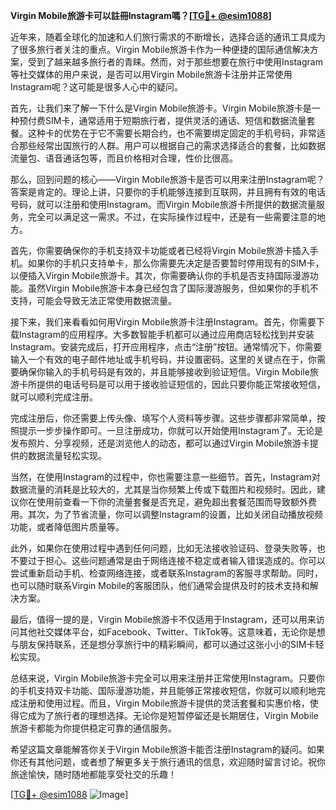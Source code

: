 **Virgin Mobile旅游卡可以註冊Instagram嗎？[[TG💪+ @esim1088](https://t.me/s/esim1088)]**

近年来，随着全球化的加速和人们旅行需求的不断增长，选择合适的通讯工具成为了很多旅行者关注的重点。Virgin Mobile旅游卡作为一种便捷的国际通信解决方案，受到了越来越多旅行者的青睐。然而，对于那些想要在旅行中使用Instagram等社交媒体的用户来说，是否可以用Virgin Mobile旅游卡注册并正常使用Instagram呢？这可能是很多人心中的疑问。

首先，让我们来了解一下什么是Virgin Mobile旅游卡。Virgin Mobile旅游卡是一种预付费SIM卡，通常适用于短期旅行者，提供灵活的通话、短信和数据流量套餐。这种卡的优势在于它不需要长期合约，也不需要绑定固定的手机号码，非常适合那些经常出国旅行的人群。用户可以根据自己的需求选择适合的套餐，比如数据流量包、语音通话包等，而且价格相对合理，性价比很高。

那么，回到问题的核心——Virgin Mobile旅游卡是否可以用来注册Instagram呢？答案是肯定的。理论上讲，只要你的手机能够连接到互联网，并且拥有有效的电话号码，就可以注册和使用Instagram。而Virgin Mobile旅游卡所提供的数据流量服务，完全可以满足这一需求。不过，在实际操作过程中，还是有一些需要注意的地方。

首先，你需要确保你的手机支持双卡功能或者已经将Virgin Mobile旅游卡插入手机。如果你的手机只支持单卡，那么你需要先决定是否要暂时停用现有的SIM卡，以便插入Virgin Mobile旅游卡。其次，你需要确认你的手机是否支持国际漫游功能。虽然Virgin Mobile旅游卡本身已经包含了国际漫游服务，但如果你的手机不支持，可能会导致无法正常使用数据流量。

接下来，我们来看看如何用Virgin Mobile旅游卡注册Instagram。首先，你需要下载Instagram的应用程序。大多数智能手机都可以通过应用商店轻松找到并安装Instagram。安装完成后，打开应用程序，点击“注册”按钮。通常情况下，你需要输入一个有效的电子邮件地址或手机号码，并设置密码。这里的关键点在于，你需要确保你输入的手机号码是有效的，并且能够接收到验证短信。Virgin Mobile旅游卡所提供的电话号码是可以用于接收验证短信的，因此只要你能正常接收短信，就可以顺利完成注册。

完成注册后，你还需要上传头像、填写个人资料等步骤。这些步骤都非常简单，按照提示一步步操作即可。一旦注册成功，你就可以开始使用Instagram了。无论是发布照片、分享视频，还是浏览他人的动态，都可以通过Virgin Mobile旅游卡提供的数据流量轻松实现。

当然，在使用Instagram的过程中，你也需要注意一些细节。首先，Instagram对数据流量的消耗是比较大的，尤其是当你频繁上传或下载图片和视频时。因此，建议你在使用前查看一下你的流量套餐是否充足，避免超出套餐范围而导致额外费用。其次，为了节省流量，你可以调整Instagram的设置，比如关闭自动播放视频功能，或者降低图片质量等。

此外，如果你在使用过程中遇到任何问题，比如无法接收验证码、登录失败等，也不要过于担心。这些问题通常是由于网络连接不稳定或者输入错误造成的。你可以尝试重新启动手机、检查网络连接，或者联系Instagram的客服寻求帮助。同时，也可以随时联系Virgin Mobile的客服团队，他们通常会提供及时的技术支持和解决方案。

最后，值得一提的是，Virgin Mobile旅游卡不仅适用于Instagram，还可以用来访问其他社交媒体平台，如Facebook、Twitter、TikTok等。这意味着，无论你是想与朋友保持联系，还是想分享旅行中的精彩瞬间，都可以通过这张小小的SIM卡轻松实现。

总结来说，Virgin Mobile旅游卡完全可以用来注册并正常使用Instagram。只要你的手机支持双卡功能、国际漫游功能，并且能够正常接收短信，你就可以顺利地完成注册和使用过程。而且，Virgin Mobile旅游卡提供的灵活套餐和实惠价格，使得它成为了旅行者的理想选择。无论你是短暂停留还是长期居住，Virgin Mobile旅游卡都能为你提供稳定可靠的通信服务。

希望这篇文章能解答你关于Virgin Mobile旅游卡能否注册Instagram的疑问。如果你还有其他问题，或者想了解更多关于旅行通讯的信息，欢迎随时留言讨论。祝你旅途愉快，随时随地都能享受社交的乐趣！

[[TG💪+ @esim1088](https://t.me/s/esim1088) ![Image](https://i.postimg.cc/4NQfJmqS/Snipaste-2025-05-13-00-14-12.png)]